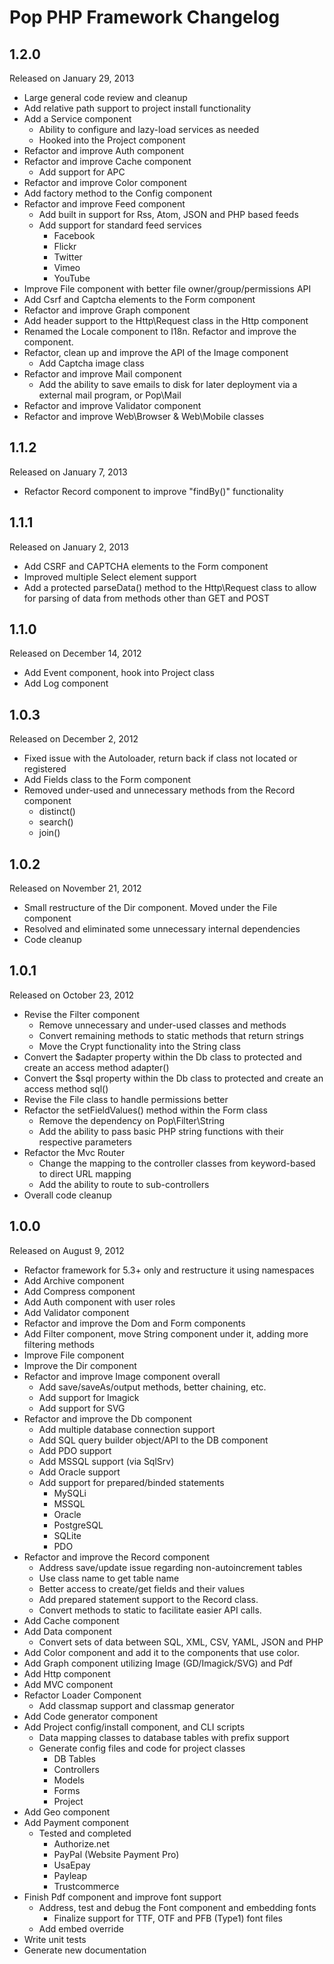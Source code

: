 Pop PHP Framework Changelog
===========================

1.2.0
-----
Released on January 29, 2013

* Large general code review and cleanup
* Add relative path support to project install functionality
* Add a Service component
    - Ability to configure and lazy-load services as needed
    - Hooked into the Project component
* Refactor and improve Auth component
* Refactor and improve Cache component
    - Add support for APC
* Refactor and improve Color component
* Add factory method to the Config component
* Refactor and improve Feed component
    - Add built in support for Rss, Atom, JSON and PHP based feeds
    - Add support for standard feed services
        + Facebook
        + Flickr
        + Twitter
        + Vimeo
        + YouTube
* Improve File component with better file owner/group/permissions API
* Add Csrf and Captcha elements to the Form component
* Refactor and improve Graph component
* Add header support to the Http\Request class in the Http component
* Renamed the Locale component to I18n. Refactor and improve the component.
* Refactor, clean up and improve the API of the Image component
    - Add Captcha image class
* Refactor and improve Mail component
    - Add the ability to save emails to disk for later deployment
      via a external mail program, or Pop\Mail
* Refactor and improve Validator component
* Refactor and improve Web\Browser & Web\Mobile classes

1.1.2
-----
Released on January 7, 2013

* Refactor Record component to improve "findBy()" functionality

1.1.1
-----
Released on January 2, 2013

* Add CSRF and CAPTCHA elements to the Form component
* Improved multiple Select element support
* Add a protected parseData() method to the Http\Request class to allow
  for parsing of data from methods other than GET and POST

1.1.0
-----
Released on December 14, 2012

* Add Event component, hook into Project class
* Add Log component


1.0.3
-----
Released on December 2, 2012

* Fixed issue with the Autoloader, return back if class not located or registered
* Add Fields class to the Form component
* Removed under-used and unnecessary methods from the Record component
    - distinct()
    - search()
    - join()


1.0.2
-----
Released on November 21, 2012

* Small restructure of the Dir component. Moved under the File component
* Resolved and eliminated some unnecessary internal dependencies
* Code cleanup


1.0.1
-----
Released on October 23, 2012

* Revise the Filter component
    - Remove unnecessary and under-used classes and methods
    - Convert remaining methods to static methods that return strings
    - Move the Crypt functionality into the String class
* Convert the $adapter property within the Db class to protected and create an access method adapter()
* Convert the $sql property within the Db class to protected and create an access method sql()
* Revise the File class to handle permissions better
* Refactor the setFieldValues() method within the Form class
    - Remove the dependency on Pop\Filter\String
    - Add the ability to pass basic PHP string functions with their respective parameters
* Refactor the Mvc Router
    - Change the mapping to the controller classes from keyword-based to direct URL mapping
    - Add the ability to route to sub-controllers
* Overall code cleanup


1.0.0
-----
Released on August 9, 2012

* Refactor framework for 5.3+ only and restructure it using namespaces
* Add Archive component
* Add Compress component
* Add Auth component with user roles
* Add Validator component
* Refactor and improve the Dom and Form components
* Add Filter component, move String component under it, adding more filtering methods
* Improve File component
* Improve the Dir component
* Refactor and improve Image component overall
    - Add save/saveAs/output methods, better chaining, etc.
    - Add support for Imagick
    - Add support for SVG
* Refactor and improve the Db component
    - Add multiple database connection support
    - Add SQL query builder object/API to the DB component
    - Add PDO support
    - Add MSSQL support (via SqlSrv)
    - Add Oracle support
    - Add support for prepared/binded statements
        + MySQLi
        + MSSQL
        + Oracle
        + PostgreSQL
        + SQLite
        + PDO
* Refactor and improve the Record component
    - Address save/update issue regarding non-autoincrement tables
    - Use class name to get table name
    - Better access to create/get fields and their values
    - Add prepared statement support to the Record class.
    - Convert methods to static to facilitate easier API calls.
* Add Cache component
* Add Data component
    - Convert sets of data between SQL, XML, CSV, YAML, JSON and PHP
* Add Color component and add it to the components that use color.
* Add Graph component utilizing Image (GD/Imagick/SVG) and Pdf
* Add Http component
* Add MVC component
* Refactor Loader Component
    - Add classmap support and classmap generator
* Add Code generator component
* Add Project config/install component, and CLI scripts
    - Data mapping classes to database tables with prefix support
    - Generate config files and code for project classes
        + DB Tables
        + Controllers
        + Models
        + Forms
        + Project
* Add Geo component
* Add Payment component
    - Tested and completed
        + Authorize.net
        + PayPal (Website Payment Pro)
        + UsaEpay
        + Payleap
        + Trustcommerce
* Finish Pdf component and improve font support
    - Address, test and debug the Font component and embedding fonts
        + Finalize support for TTF, OTF and PFB (Type1) font files
    - Add embed override
* Write unit tests
* Generate new documentation
